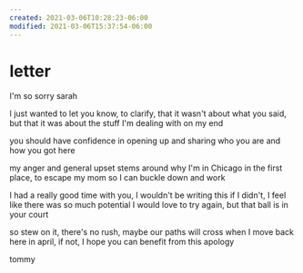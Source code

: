 ```yaml
---
created: 2021-03-06T10:28:23-06:00
modified: 2021-03-06T15:37:54-06:00
---
```


# letter

I'm so sorry sarah

I just wanted to let you know, to clarify, that it wasn't about what you said, but that it was about the stuff I'm dealing with on my end

you should have confidence in opening up and sharing who you are and how you got here

my anger and general upset stems around why I'm in Chicago in the first place, to escape my mom so I can buckle down and work

I had a really good time with you, I wouldn't be writing this if I didn't,
I feel like there was so much potential
I would love to try again, but that ball is in your court

so stew on it, there's no rush, 
maybe our paths will cross when I move back here in april,
if not, I hope you can benefit from this apology

tommy